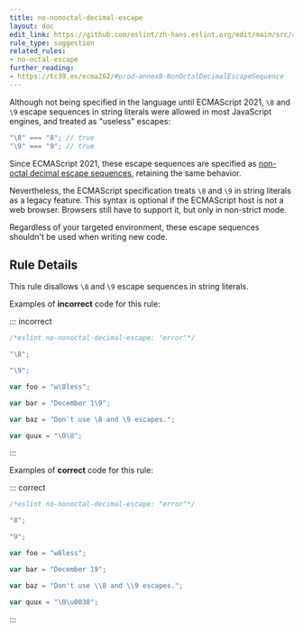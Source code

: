 ```yaml
---
title: no-nonoctal-decimal-escape
layout: doc
edit_link: https://github.com/eslint/zh-hans.eslint.org/edit/main/src/rules/no-nonoctal-decimal-escape.md
rule_type: suggestion
related_rules:
- no-octal-escape
further_reading:
- https://tc39.es/ecma262/#prod-annexB-NonOctalDecimalEscapeSequence
---
```






Although not being specified in the language until ECMAScript 2021, `\8` and `\9` escape sequences in string literals were allowed in most JavaScript engines, and treated as "useless" escapes:

```js
"\8" === "8"; // true
"\9" === "9"; // true
```

Since ECMAScript 2021, these escape sequences are specified as [non-octal decimal escape sequences](https://tc39.es/ecma262/#prod-annexB-NonOctalDecimalEscapeSequence), retaining the same behavior.

Nevertheless, the ECMAScript specification treats `\8` and `\9` in string literals as a legacy feature. This syntax is optional if the ECMAScript host is not a web browser. Browsers still have to support it, but only in non-strict mode.

Regardless of your targeted environment, these escape sequences shouldn't be used when writing new code.

## Rule Details

This rule disallows `\8` and `\9` escape sequences in string literals.

Examples of **incorrect** code for this rule:

::: incorrect

```js
/*eslint no-nonoctal-decimal-escape: "error"*/

"\8";

"\9";

var foo = "w\8less";

var bar = "December 1\9";

var baz = "Don't use \8 and \9 escapes.";

var quux = "\0\8";
```

:::

Examples of **correct** code for this rule:

::: correct

```js
/*eslint no-nonoctal-decimal-escape: "error"*/

"8";

"9";

var foo = "w8less";

var bar = "December 19";

var baz = "Don't use \\8 and \\9 escapes.";

var quux = "\0\u0038";
```

:::
